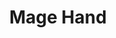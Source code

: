 ---
title: "Mage Hand"
permalink: /spells/mage-hand/
tags:
  - Spell
available_for:
  - Bard
  - Sorcerer
  - Warlock
  - Wizard
level: "Cantrip"
school: "Conjuration"
range: "30 ft"
comp:
  - V
  - S
duration: "1 minute"
description: |
  A spectral, floating hand appears at a point you choose within range. The hand lasts for the duration or until you dismiss it as an action. The hand vanishes if it is ever more than 30 feet away from you or if you cast this spell again.

  You can use your action to control the hand. You can use the hand to manipulate an object, open an unlocked door or container, stow or retrieve an item from an open container, or pour the contents out of a vial. You can move the hand up to 30 feet each time you use it.

  The hand can't attack, activate magic items, or carry more than 10 pounds.
excerpt: "A spectral, floating hand appears at a point you choose within range."
source: "Basic Rules"
---